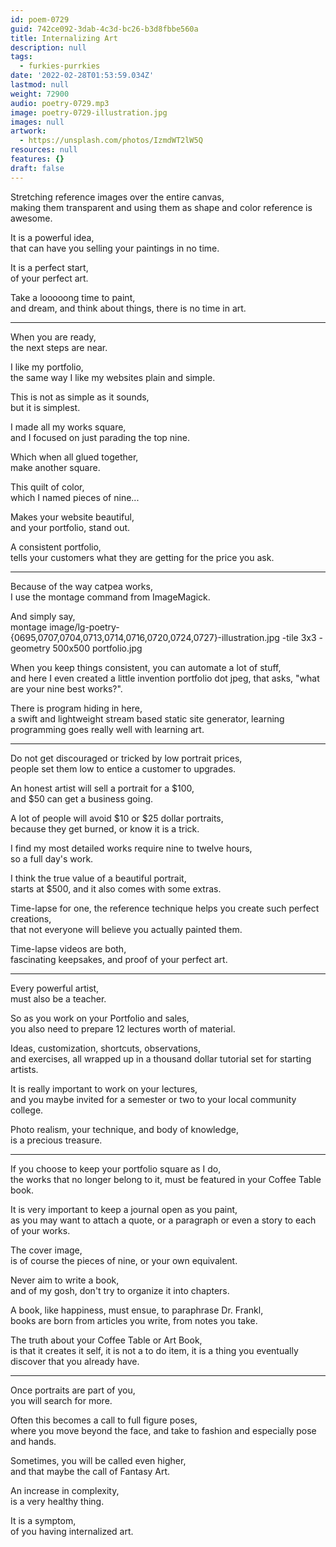 ```yaml
---
id: poem-0729
guid: 742ce092-3dab-4c3d-bc26-b3d8fbbe560a
title: Internalizing Art
description: null
tags:
  - furkies-purrkies
date: '2022-02-28T01:53:59.034Z'
lastmod: null
weight: 72900
audio: poetry-0729.mp3
image: poetry-0729-illustration.jpg
images: null
artwork:
  - https://unsplash.com/photos/IzmdWT2lW5Q
resources: null
features: {}
draft: false
---
```


Stretching reference images over the entire canvas,\
making them transparent and using them as shape and color reference is awesome.

It is a powerful idea,\
that can have you selling your paintings in no time.

It is a perfect start,\
of your perfect art.

Take a looooong time to paint,\
and dream, and think about things, there is no time in art.

---

When you are ready,\
the next steps are near.

I like my portfolio,\
the same way I like my websites plain and simple.

This is not as simple as it sounds,\
but it is simplest.

I made all my works square,\
and I focused on just parading the top nine.

Which when all glued together,\
make another square.

This quilt of color,\
which I named pieces of nine...

Makes your website beautiful,\
and your portfolio, stand out.

A consistent portfolio,\
tells your customers what they are getting for the price you ask.

---

Because of the way catpea works,\
I use the montage command from ImageMagick.

And simply say,\
montage image/lg-poetry-{0695,0707,0704,0713,0714,0716,0720,0724,0727}-illustration.jpg -tile 3x3 -geometry 500x500 portfolio.jpg

When you keep things consistent, you can automate a lot of stuff,\
and here I even created a little invention portfolio dot jpeg, that asks, "what are your nine best works?".

There is program hiding in here,\
a swift and lightweight stream based static site generator, learning programming goes really well with learning art.

---

Do not get discouraged or tricked by low portrait prices,\
people set them low to entice a customer to upgrades.

An honest artist will sell a portrait for a $100,\
and $50 can get a business going.

A lot of people will avoid $10 or $25 dollar portraits,\
because they get burned, or know it is a trick.

I find my most detailed works require nine to twelve hours,\
so a full day's work.

I think the true value of a beautiful portrait,\
starts at $500, and it also comes with some extras.

Time-lapse for one, the reference technique helps you create such perfect creations,\
that not everyone will believe you actually painted them.

Time-lapse videos are both,\
fascinating keepsakes, and proof of your perfect art.

---

Every powerful artist,\
must also be a teacher.

So as you work on your Portfolio and sales,\
you also need to prepare 12 lectures worth of material.

Ideas, customization, shortcuts, observations,\
and exercises, all wrapped up in a thousand dollar tutorial set for starting artists.

It is really important to work on your lectures,\
and you maybe invited for a semester or two to your local community college.

Photo realism, your technique, and body of knowledge,\
is a precious treasure.

---

If you choose to keep your portfolio square as I do,\
the works that no longer belong to it, must be featured in your Coffee Table book.

It is very important to keep a journal open as you paint,\
as you may want to attach a quote, or a paragraph or even a story to each of your works.

The cover image,\
is of course the pieces of nine, or your own equivalent.

Never aim to write a book,\
and of my gosh, don't try to organize it into chapters.

A book, like happiness, must ensue, to paraphrase Dr. Frankl,\
books are born from articles you write, from notes you take.

The truth about your Coffee Table or Art Book,\
is that it creates it self, it is not a to do item, it is a thing you eventually discover that you already have.

---

Once portraits are part of you,\
you will search for more.

Often this becomes a call to full figure poses,\
where you move beyond the face, and take to fashion and especially pose and hands.

Sometimes, you will be called even higher,\
and that maybe the call of Fantasy Art.

An increase in complexity,\
is a very healthy thing.

It is a symptom,\
of you having internalized art.
